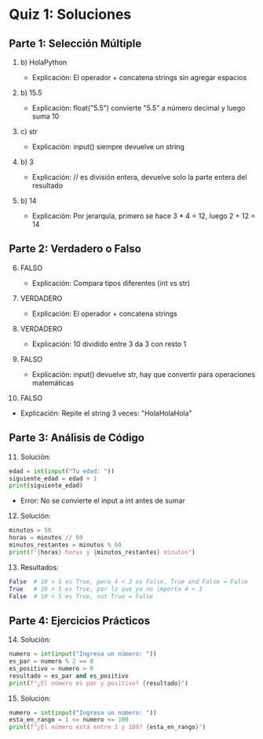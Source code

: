 # Quiz 1: Soluciones
## Parte 1: Selección Múltiple
1. b) HolaPython
   - Explicación: El operador + concatena strings sin agregar espacios

2. b) 15.5
   - Explicación: float("5.5") convierte "5.5" a número decimal y luego suma 10

3. c) str
   - Explicación: input() siempre devuelve un string

4. b) 3
   - Explicación: // es división entera, devuelve solo la parte entera del resultado

5. b) 14
   - Explicación: Por jerarquía, primero se hace 3 * 4 = 12, luego 2 + 12 = 14

## Parte 2: Verdadero o Falso
6. FALSO
   - Explicación: Compara tipos diferentes (int vs str)

7. VERDADERO
   - Explicación: El operador + concatena strings

8. VERDADERO
   - Explicación: 10 dividido entre 3 da 3 con resto 1

9. FALSO
   - Explicación: input() devuelve str, hay que convertir para operaciones matemáticas

10. FALSO
   - Explicación: Repite el string 3 veces: "HolaHolaHola"

## Parte 3: Análisis de Código
11. Solución:
```python
edad = int(input("Tu edad: "))
siguiente_edad = edad + 1
print(siguiente_edad)
```
- Error: No se convierte el input a int antes de sumar

12. Solución:
```python
minutos = 58
horas = minutos // 60
minutos_restantes = minutos % 60
print(f"{horas} horas y {minutos_restantes} minutos")
```

13. Resultados:
```python
False  # 10 > 5 es True, pero 4 < 3 es False, True and False = False
True   # 10 > 5 es True, por lo que ya no importa 4 < 3
False  # 10 > 5 es True, not True = False
```

## Parte 4: Ejercicios Prácticos
14. Solución:
```python
numero = int(input("Ingresa un número: "))
es_par = numero % 2 == 0
es_positivo = numero > 0
resultado = es_par and es_positivo
print(f"¿El número es par y positivo? {resultado}")
```

15. Solución:
```python
numero = int(input("Ingresa un número: "))
esta_en_rango = 1 <= numero <= 100
print(f"¿El número está entre 1 y 100? {esta_en_rango}")
```
